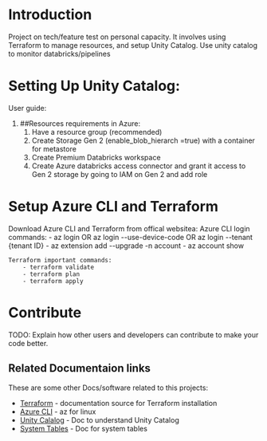 # Introduction 
Project on tech/feature test on personal capacity. It involves using Terraform to manage resources, and setup Unity Catalog.
Use unity catalog to monitor databricks/pipelines

# Setting Up Unity Catalog:
User guide:
1.	##Resources requirements in Azure: 
     1. Have a resource group (recommended)
     2. Create Storage Gen 2 (enable_blob_hierarch =true) with a container for metastore
     3. Create Premium Databricks workspace
     4. Create Azure databricks access connector and grant it access to Gen 2 storage by going to IAM on Gen 2 and add role

# Setup Azure CLI and Terraform
Download Azure CLI and Terraform from offical websitea:
    Azure CLI login commands:
        - az login OR az login --use-device-code OR az login --tenant {tenant ID}
        - az extension add --upgrade -n account
        - az account show


    Terraform important commands:
        - terraform validate
        - terraform plan
        - terraform apply


# Contribute
TODO: Explain how other users and developers can contribute to make your code better. 

## Related Documentaion links

These are some other Docs/software related to this projects:

* [Terraform](https://developer.hashicorp.com/terraform/install) - documentation source for Terraform installation
* [Azure CLI](https://learn.microsoft.com/en-us/cli/azure/install-azure-cli-linux?pivots=apt) - az for linux
* [Unity Calalog](https://learn.microsoft.com/en-us/azure/databricks/data-governance/unity-catalog/) - Doc to understand Unity Catalog
* [System Tables](https://learn.microsoft.com/en-us/azure/databricks/administration-guide/system-tables/) - Doc for system tables

